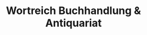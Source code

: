 ---
title: "Wortreich Buchhandlung & Antiquariat"
url: /glarus/wortreich-buchhandlung-und-antiquariat/
shop: Bücher
---